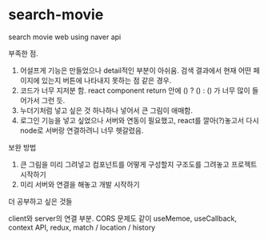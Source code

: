 # search-movie
 search movie web using naver api

부족한 점.

1. 어설프게 기능은 만들었으나 detail적인 부분이 아쉬움. 검색 결과에서 현재 어떤 페이지에 있는지 버튼에 나타내지 못하는 점 같은 경우.
2. 코드가 너무 지저분 함. react component return 안에 () ? () : () 가 너무 많이 들어가서 그런 듯.
3. 누더기처럼 넣고 싶은 것 하나하나 넣어서 큰 그림이 애매함.
4. 로그인 기능을 넣고 싶었으나 서버와 연동이 필요했고, react를 깔아(?)놓고서 다시 node로 서버랑 연결하려니 너무 헷갈렸음.

보완 방법

1. 큰 그림을 미리 그려넣고 컴포넌트를 어떻게 구성할지 구조도를 그려놓고 프로젝트 시작하기
2. 미리 서버와 연결을 해놓고 개발 시작하기

더 공부하고 싶은 것들

client와 server의 연결 부분. CORS 문제도 같이
useMemoe, useCallback, context API, redux, match / location / history
